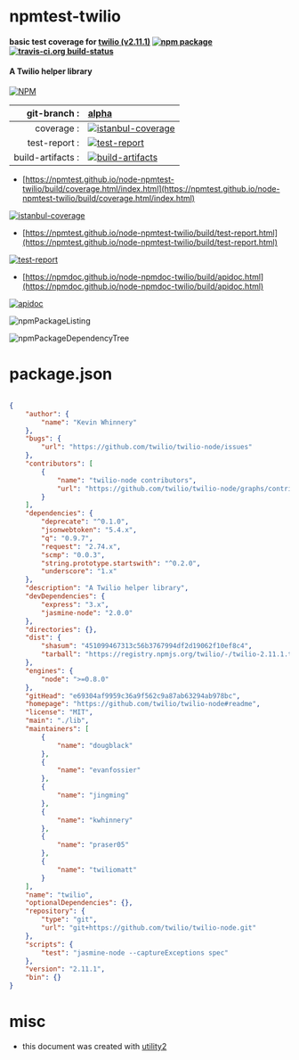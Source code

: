 # npmtest-twilio

#### basic test coverage for  [twilio (v2.11.1)](https://github.com/twilio/twilio-node#readme)  [![npm package](https://img.shields.io/npm/v/npmtest-twilio.svg?style=flat-square)](https://www.npmjs.org/package/npmtest-twilio) [![travis-ci.org build-status](https://api.travis-ci.org/npmtest/node-npmtest-twilio.svg)](https://travis-ci.org/npmtest/node-npmtest-twilio)

#### A Twilio helper library

[![NPM](https://nodei.co/npm/twilio.png?downloads=true&downloadRank=true&stars=true)](https://www.npmjs.com/package/twilio)

| git-branch : | [alpha](https://github.com/npmtest/node-npmtest-twilio/tree/alpha)|
|--:|:--|
| coverage : | [![istanbul-coverage](https://npmtest.github.io/node-npmtest-twilio/build/coverage.badge.svg)](https://npmtest.github.io/node-npmtest-twilio/build/coverage.html/index.html)|
| test-report : | [![test-report](https://npmtest.github.io/node-npmtest-twilio/build/test-report.badge.svg)](https://npmtest.github.io/node-npmtest-twilio/build/test-report.html)|
| build-artifacts : | [![build-artifacts](https://npmtest.github.io/node-npmtest-twilio/glyphicons_144_folder_open.png)](https://github.com/npmtest/node-npmtest-twilio/tree/gh-pages/build)|

- [https://npmtest.github.io/node-npmtest-twilio/build/coverage.html/index.html](https://npmtest.github.io/node-npmtest-twilio/build/coverage.html/index.html)

[![istanbul-coverage](https://npmtest.github.io/node-npmtest-twilio/build/screenCapture.buildCi.browser.%252Ftmp%252Fbuild%252Fcoverage.lib.html.png)](https://npmtest.github.io/node-npmtest-twilio/build/coverage.html/index.html)

- [https://npmtest.github.io/node-npmtest-twilio/build/test-report.html](https://npmtest.github.io/node-npmtest-twilio/build/test-report.html)

[![test-report](https://npmtest.github.io/node-npmtest-twilio/build/screenCapture.buildCi.browser.%252Ftmp%252Fbuild%252Ftest-report.html.png)](https://npmtest.github.io/node-npmtest-twilio/build/test-report.html)

- [https://npmdoc.github.io/node-npmdoc-twilio/build/apidoc.html](https://npmdoc.github.io/node-npmdoc-twilio/build/apidoc.html)

[![apidoc](https://npmdoc.github.io/node-npmdoc-twilio/build/screenCapture.buildCi.browser.%252Ftmp%252Fbuild%252Fapidoc.html.png)](https://npmdoc.github.io/node-npmdoc-twilio/build/apidoc.html)

![npmPackageListing](https://npmtest.github.io/node-npmtest-twilio/build/screenCapture.npmPackageListing.svg)

![npmPackageDependencyTree](https://npmtest.github.io/node-npmtest-twilio/build/screenCapture.npmPackageDependencyTree.svg)



# package.json

```json

{
    "author": {
        "name": "Kevin Whinnery"
    },
    "bugs": {
        "url": "https://github.com/twilio/twilio-node/issues"
    },
    "contributors": [
        {
            "name": "twilio-node contributors",
            "url": "https://github.com/twilio/twilio-node/graphs/contributors"
        }
    ],
    "dependencies": {
        "deprecate": "^0.1.0",
        "jsonwebtoken": "5.4.x",
        "q": "0.9.7",
        "request": "2.74.x",
        "scmp": "0.0.3",
        "string.prototype.startswith": "^0.2.0",
        "underscore": "1.x"
    },
    "description": "A Twilio helper library",
    "devDependencies": {
        "express": "3.x",
        "jasmine-node": "2.0.0"
    },
    "directories": {},
    "dist": {
        "shasum": "451099467313c56b3767994df2d19062f10ef8c4",
        "tarball": "https://registry.npmjs.org/twilio/-/twilio-2.11.1.tgz"
    },
    "engines": {
        "node": ">=0.8.0"
    },
    "gitHead": "e69304af9959c36a9f562c9a87ab63294ab978bc",
    "homepage": "https://github.com/twilio/twilio-node#readme",
    "license": "MIT",
    "main": "./lib",
    "maintainers": [
        {
            "name": "dougblack"
        },
        {
            "name": "evanfossier"
        },
        {
            "name": "jingming"
        },
        {
            "name": "kwhinnery"
        },
        {
            "name": "praser05"
        },
        {
            "name": "twiliomatt"
        }
    ],
    "name": "twilio",
    "optionalDependencies": {},
    "repository": {
        "type": "git",
        "url": "git+https://github.com/twilio/twilio-node.git"
    },
    "scripts": {
        "test": "jasmine-node --captureExceptions spec"
    },
    "version": "2.11.1",
    "bin": {}
}
```



# misc
- this document was created with [utility2](https://github.com/kaizhu256/node-utility2)
